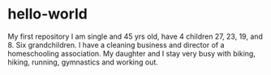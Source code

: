 # hello-world
My first repository
I am single and 45 yrs old, have 4 children 27, 23, 19, and 8. Six grandchildren. I have a cleaning business and director of a homeschooling association. My daughter and I stay very busy with biking, hiking, running, gymnastics and working out. 
